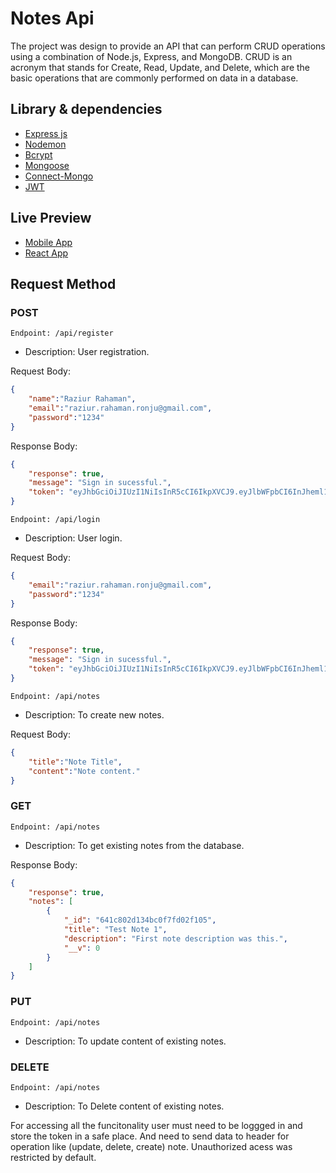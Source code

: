# Notes Api

The project was design to provide an API that can perform CRUD operations using a combination of Node.js, Express, and MongoDB. CRUD is an acronym that stands for Create, Read, Update, and Delete, which are the basic operations that are commonly performed on data in a database.

## Library & dependencies
* [Express js](https://github.com/expressjs/express)
* [Nodemon](https://github.com/remy/nodemon)
* [Bcrypt](https://github.com/kelektiv/node.bcrypt.js)
* [Mongoose](https://github.com/Automattic/mongoose)
* [Connect-Mongo](https://github.com/jdesboeufs/connect-mongo)
* [JWT]([https://www.passportjs.org/](https://www.npmjs.com/package/jsonwebtoken))


## Live Preview
* [Mobile App](https://github.com/Raziur306/notes-jetpack-compose)
* [React App](https://github.com/Raziur306/notes-jetpack-compose)

## Request Method

### POST

`Endpoint: /api/register`

* Description: User registration.

Request Body:
```json
{
    "name":"Raziur Rahaman",
    "email":"raziur.rahaman.ronju@gmail.com",
    "password":"1234"
}
```

Response Body:

```json
{
    "response": true,
    "message": "Sign in sucessful.",
    "token": "eyJhbGciOiJIUzI1NiIsInR5cCI6IkpXVCJ9.eyJlbWFpbCI6InJheml1ci5yYWhhbWFuLnJvbmp1QGdtYWlsLmNvbSIsImlkIjoiNjQxYzc3NGU2ZjdmNTQ4OTU0YjZjODlmIiwiaWF0IjoxNjc5NTg3NDUwfQ.vvnL18_rWvFrERoWmrXR4uTR5vkPvNbEXuseMlqhff4"
}
```
`Endpoint: /api/login`

* Description: User login.

Request Body:
```json
{
    "email":"raziur.rahaman.ronju@gmail.com",
    "password":"1234"
}
```
Response Body:

```json
{
    "response": true,
    "message": "Sign in sucessful.",
    "token": "eyJhbGciOiJIUzI1NiIsInR5cCI6IkpXVCJ9.eyJlbWFpbCI6InJheml1ci5yYWhhbWFuLnJvbmp1QGdtYWlsLmNvbSIsImlkIjoiNjQxYzc3NGU2ZjdmNTQ4OTU0YjZjODlmIiwiaWF0IjoxNjc5NTg3NDUwfQ.vvnL18_rWvFrERoWmrXR4uTR5vkPvNbEXuseMlqhff4"
}
```

`Endpoint: /api/notes`
* Description: To create new notes.

Request Body:
```json
{
    "title":"Note Title",
    "content":"Note content."
}
```


### GET

`Endpoint: /api/notes`

* Description: To get existing notes from the database. 

Response Body:
```json
{
    "response": true,
    "notes": [
        {
            "_id": "641c802d134bc0f7fd02f105",
            "title": "Test Note 1",
            "description": "First note description was this.",
            "__v": 0
        }
    ]
}
```

### PUT
`Endpoint: /api/notes`

* Description: To update content of existing notes.


### DELETE
`Endpoint: /api/notes`
* Description: To Delete content of existing notes.


For accessing all the funcitonality user must need to be loggged in and store the token in a safe place. And need to send data to header for operation like (update, delete, create) note. Unauthorized acess was restricted by default.
